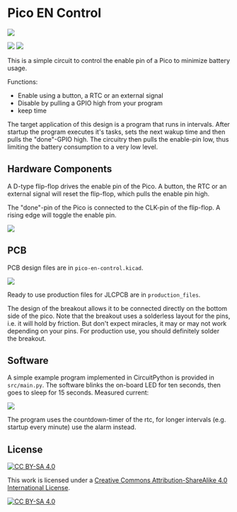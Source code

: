 Pico EN Control
===============

![](pcb.jpg)

![](pcb-3D-top.png)
![](pcb-3D-bot.png)

This is a simple circuit to control the enable pin of a Pico to 
minimize battery usage.

Functions:
  * Enable using a button, a RTC or an external signal
  * Disable by pulling a GPIO high from your program
  * keep time

The target application of this design is a program that runs in
intervals. After startup the program executes it's tasks, sets
the next wakup time and then pulls the "done"-GPIO high.
The circuitry then pulls the enable-pin low, thus limiting the
battery consumption to a very low level.


Hardware Components
-------------------

A D-type flip-flop drives the enable pin of the Pico. A
button, the RTC or an external signal will reset the flip-flop,
which pulls the enable pin high.

The "done"-pin of the Pico is connected to the CLK-pin of
the flip-flop. A rising edge will toggle the enable pin.

![](schematic.png)


PCB
---

PCB design files are in `pico-en-control.kicad`.

![](pcb-layout.png)

Ready to use production files for JLCPCB are in `production_files`.

The design of the breakout allows it to be connected directly on the bottom
side of the pico. Note that the breakout uses a solderless layout for the
pins, i.e. it will hold by friction. But don't expect miracles, it may
or may not work depending on your pins. For production use, you should
definitely solder the breakout. 


Software
--------

A simple example program implemented in CircuitPython
is provided in `src/main.py`. The software blinks the on-board LED
for ten seconds, then goes to sleep for 15 seconds. Measured current:

![](current-timer.png)

The program uses the countdown-timer of the rtc, for longer intervals
(e.g. startup every minute) use the alarm instead.


License
-------

[![CC BY-SA 4.0][cc-by-sa-shield]][cc-by-sa]

This work is licensed under a
[Creative Commons Attribution-ShareAlike 4.0 International
License][cc-by-sa].

[![CC BY-SA 4.0][cc-by-sa-image]][cc-by-sa]

[cc-by-sa]: http://creativecommons.org/licenses/by-sa/4.0/
[cc-by-sa-image]: https://licensebuttons.net/l/by-sa/4.0/88x31.png
[cc-by-sa-shield]:
https://img.shields.io/badge/License-CC%20BY--SA%204.0-lightgrey.svg
